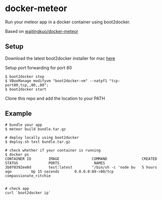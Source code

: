 docker-meteor
=============

Run your meteor app in a docker container using boot2docker.

Based on [waitingkuo/docker-meteor](https://github.com/waitingkuo/docker-meteor)


## Setup

Download the latest boot2docker installer for mac [here](https://github.com/boot2docker/boot2docker/releases)
  
Setup port forwarding for port 80

    $ boot2docker stop
    $ VBoxManage modifyvm "boot2docker-vm" --natpf1 "tcp-port80,tcp,,80,,80";
    $ boot2docker start


Clone this repo and add the location to your PATH


## Example


    # bundle your app
    $ meteor build bundle.tar.gz

    # deploy locally using boot2docker
    $ deploy.sh test bundle.tar.gz

    # check whether if your container is running
    $ docker ps
    CONTAINER ID        IMAGE               COMMAND                CREATED             STATUS              PORTS                NAMES
    3b0f0392ee0d        test:latest         "/bin/sh -c 'node bu   5 hours ago         Up 15 seconds       0.0.0.0:80->80/tcp   compassionate_ritchie   


    # check app 
    curl `boot2docker ip` 

